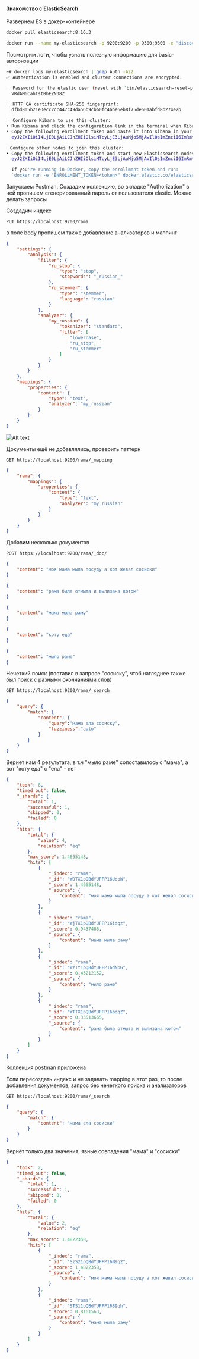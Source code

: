 #### Знакомство с ElasticSearch

Развернем ES в докер-контейнере
```sh
docker pull elasticsearch:8.16.3

docker run --name my-elasticsearch -p 9200:9200 -p 9300:9300 -e "discovery.type=single-node" -it -m 4GB elasticsearch:8.16.3
```
Посмотрим логи, чтобы узнать полезную информацию для basic-авторизации
```sh
~# docker logs my-elasticsearch | grep Auth -A22
✅ Authentication is enabled and cluster connections are encrypted.

ℹ️  Password for the elastic user (reset with `bin/elasticsearch-reset-password -u elastic`):
  VRdAM6CahTstBhEZN38Z

ℹ️  HTTP CA certificate SHA-256 fingerprint:
  dfbd805b21e3ecc2cc447c49da56b9cbb0fc4abe6eb8f75de601abfd8b274e2b

ℹ️  Configure Kibana to use this cluster:
• Run Kibana and click the configuration link in the terminal when Kibana starts.
• Copy the following enrollment token and paste it into Kibana in your browser (valid for the next 30 minutes):
  eyJ2ZXIiOiI4LjE0LjAiLCJhZHIiOlsiMTcyLjE3LjAuMjo5MjAwIl0sImZnciI6ImRmYmQ4MDViMjFlM2VjYzJjYzQ0N2M0OWRhNTZiOWNiYjBmYzRhYmU2ZWI4Zjc1ZGU2MDFhYmZkOGIyNzRlMmIiLCJrZXkiOiJPelJZMVpRQmRZVUZGUDE2ZWRvRjpJXzJwUlVWT1NFLUg3SG80QXNDOU5BIn0=

ℹ️ Configure other nodes to join this cluster:
• Copy the following enrollment token and start new Elasticsearch nodes with `bin/elasticsearch --enrollment-token <token>` (valid for the next 30 minutes):
  eyJ2ZXIiOiI4LjE0LjAiLCJhZHIiOlsiMTcyLjE3LjAuMjo5MjAwIl0sImZnciI6ImRmYmQ4MDViMjFlM2VjYzJjYzQ0N2M0OWRhNTZiOWNiYjBmYzRhYmU2ZWI4Zjc1ZGU2MDFhYmZkOGIyNzRlMmIiLCJrZXkiOiJQRFJZMVpRQmRZVUZGUDE2ZWRvRjozUUVYNWZPclExbTgxNmJHc2wta1lBIn0=

  If you're running in Docker, copy the enrollment token and run:
  `docker run -e "ENROLLMENT_TOKEN=<token>" docker.elastic.co/elasticsearch/elasticsearch:8.16.3`
```

Запускаем Postman. Создадим коллекцию, во вкладке "Authorization" в ней пропишем сгенерированный пароль от пользователя elastic.
Можно делать запросы

Создадим индекс 
```
PUT https://localhost:9200/rama
```

в поле body пропишем также добавление анализаторов и маппинг
```json
{
    "settings": {
        "analysis": {
            "filter": {
                "ru_stop": {
                    "type": "stop",
                    "stopwords": "_russian_"
                },
                "ru_stemmer": {
                    "type": "stemmer",
                    "language": "russian"
                }
            },
            "analyzer": {
                "my_russian": {
                    "tokenizer": "standard",
                    "filter": [
                        "lowercase",
                        "ru_stop",
                        "ru_stemmer"
                    ]
                }
            }
        }
    },
    "mappings": {
        "properties": {
            "content": {
                "type": "text",
                "analyzer": "my_russian"
            }
        }
    }
}
```
![Alt text](rama_with_analyzer.png?raw=true "rama_with_analyzer")

Документы ещё не добавлялись, проверить паттерн
```
GET https://localhost:9200/rama/_mapping
```
```json
{
    "rama": {
        "mappings": {
            "properties": {
                "content": {
                    "type": "text",
                    "analyzer": "my_russian"
                }
            }
        }
    }
}
```
Добавим несколько документов
```
POST https://localhost:9200/rama/_doc/
```
```json
{
    "content": "моя мама мыла посуду а кот жевал сосиски"
}

{
    "content": "рама была отмыта и вылизана котом"
}

{
    "content": "мама мыла раму"
}

{
    "content": "коту еда"
}

{
    "content": "мыло раме"
}
```
Нечеткий поиск (поставил в запросе "сосиску", чтоб нагляднее также был поиск с разными окончаниями слов)
```
GET https://localhost:9200/rama/_search
```
```json
{
    "query": {
        "match": {
            "content": {
                "query":"мама ела сосиску",
                "fuzziness":"auto"
            }
        }
    }
}
```
Вернет нам 4 результата, в т.ч "мыло раме" сопоставилось с "мама", а вот "коту еда" с "ела" - нет

```json
{
    "took": 8,
    "timed_out": false,
    "_shards": {
        "total": 1,
        "successful": 1,
        "skipped": 0,
        "failed": 0
    },
    "hits": {
        "total": {
            "value": 4,
            "relation": "eq"
        },
        "max_score": 1.4665148,
        "hits": [
            {
                "_index": "rama",
                "_id": "WDTX1pQBdYUFFP16UdpW",
                "_score": 1.4665148,
                "_source": {
                    "content": "моя мама мыла посуду а кот жевал сосиски"
                }
            },
            {
                "_index": "rama",
                "_id": "WjTX1pQBdYUFFP16idqz",
                "_score": 0.9437486,
                "_source": {
                    "content": "мама мыла раму"
                }
            },
            {
                "_index": "rama",
                "_id": "WzTY1pQBdYUFFP16dNpG",
                "_score": 0.43212152,
                "_source": {
                    "content": "мыло раме"
                }
            },
            {
                "_index": "rama",
                "_id": "WTTX1pQBdYUFFP16bdqZ",
                "_score": 0.33513665,
                "_source": {
                    "content": "рама была отмыта и вылизана котом"
                }
            }
        ]
    }
}
```

Коллекция postman [приложена](https://github.com/ole-vep/otus_nosql/blob/main/11/ES_collection.postman_collection.json)

Если пересоздать индекс и не задавать mapping в этот раз, то после добавления документов, запрос без нечеткого поиска и анализаторов
```
GET https://localhost:9200/rama/_search
```
```json
{
    "query": {
        "match": {
            "content": "мама ела сосиски"
        }
    }
}
```
Вернёт только два значения, явные совпадения "мама" и "сосиски"
```json
{
    "took": 2,
    "timed_out": false,
    "_shards": {
        "total": 1,
        "successful": 1,
        "skipped": 0,
        "failed": 0
    },
    "hits": {
        "total": {
            "value": 2,
            "relation": "eq"
        },
        "max_score": 1.4822358,
        "hits": [
            {
                "_index": "rama",
                "_id": "SzS21pQBdYUFFP16N9q2",
                "_score": 1.4822358,
                "_source": {
                    "content": "моя мама мыла посуду а кот жевал сосиски"
                }
            },
            {
                "_index": "rama",
                "_id": "STS11pQBdYUFFP1689qh",
                "_score": 0.8161563,
                "_source": {
                    "content": "мама мыла раму"
                }
            }
        ]
    }
}
```